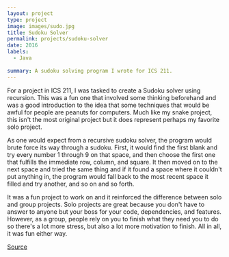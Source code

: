 ```yaml
---
layout: project
type: project
image: images/sudo.jpg
title: Sudoku Solver
permalink: projects/sudoku-solver
date: 2016
labels:
  - Java
  
summary: A sudoku solving program I wrote for ICS 211.
---
```


For a project in ICS 211, I was tasked to create a Sudoku solver using recursion. This was a fun one that involved some thinking beforehand and was a good introduction to the idea that some techniques that would be awful for people are peanuts for computers. Much like my snake project, this isn't the most original project but it does represent perhaps my favorite solo project. 

As one would expect from a recursive sudoku solver, the program would brute force its way through a sudoku. First, it would find the first blank and try every number 1 through 9 on that space, and then choose the first one that fulfills the immediate row, column, and square. It then moved on to the next space and tried the same thing and if it found a space where it couldn't put anything in, the program would fall back to the most recent space it filled and try another, and so on and so forth. 

It was a fun project to work on and it reinforced the difference between solo and group projects. Solo projects are great because you don't have to answer to anyone but your boss for your code, dependencies, and features. However, as a group, people rely on you to finish what they need you to do so there's a lot more stress, but also a lot more motivation to finish. All in all, it was fun either way.

[Source](https://github.com/jeremy-felipe/sudokusolver/blob/master/SudokuSolver.java)
